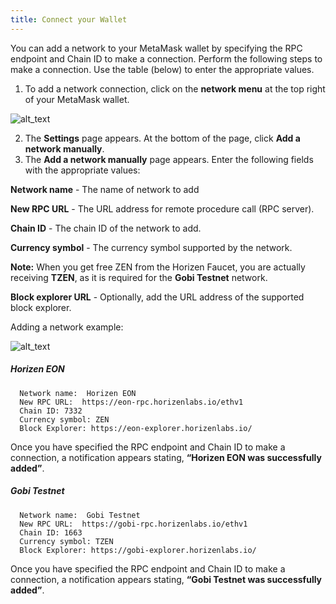 ```yaml
---
title: Connect your Wallet
---
```



You can add a network to your MetaMask wallet by specifying the RPC endpoint and Chain ID to make a connection. Perform the following steps to make a connection.  Use the table (below) to enter the appropriate values.



1. To add a network connection, click on the **network menu** at the top right of your MetaMask wallet.

        

![alt_text](/img/docs/get-started/metamask-networks-dd.png)



2. The **Settings** page appears. At the bottom of the page, click **Add a network manually**.
3. The **Add a network manually** page appears. Enter the following fields with the appropriate values:

  **Network name** - The name of network to add

  **New RPC URL** - The URL address for remote procedure call (RPC server).

  **Chain ID** - The chain ID of the network to add.

  **Currency  symbol** - The currency symbol supported by the network. 

  **Note:** When you get free ZEN from the Horizen Faucet, you are actually receiving **TZEN**, as it is required for the **Gobi Testnet** network.

  **Block explorer URL** - Optionally, add the URL address of the supported block explorer.


Adding a network example:



![alt_text](/img/docs/get-started/metamask-add-network2.png)

##### Horizen EON

      Network name:  Horizen EON
      New RPC URL:  https://eon-rpc.horizenlabs.io/ethv1
      Chain ID: 7332
      Currency symbol: ZEN
      Block Explorer: https://eon-explorer.horizenlabs.io/

Once you have specified the RPC endpoint and Chain ID to make a connection, a notification appears stating, **“Horizen EON was successfully added”**.

##### Gobi Testnet

      Network name:  Gobi Testnet
      New RPC URL:  https://gobi-rpc.horizenlabs.io/ethv1
      Chain ID: 1663 
      Currency symbol: TZEN
      Block Explorer: https://gobi-explorer.horizenlabs.io/

Once you have specified the RPC endpoint and Chain ID to make a connection, a notification appears stating, **“Gobi Testnet was successfully added”**.



